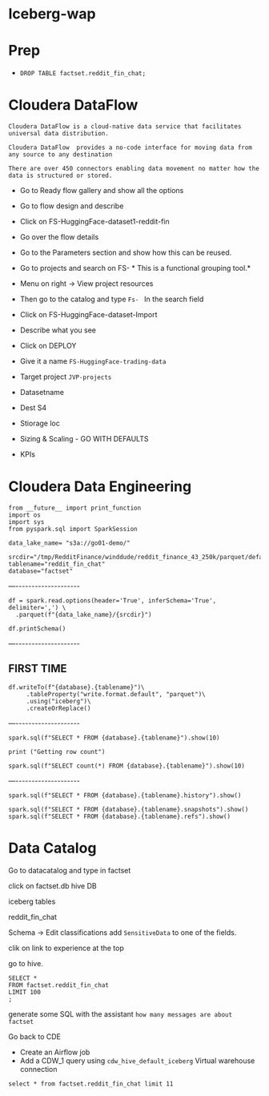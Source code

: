 # Iceberg-wap
# Prep
* ```DROP TABLE factset.reddit_fin_chat; ```


# Cloudera DataFlow
```
Cloudera DataFlow is a cloud-native data service that facilitates universal data distribution.

Cloudera DataFlow  provides a no-code interface for moving data from any source to any destination 

There are over 450 connectors enabling data movement no matter how the data is structured or stored.

```

- Go to Ready flow gallery and show all the options

- Go to flow design and describe

- Click on FS-HuggingFace-dataset1-reddit-fin
- Go over the flow details
- Go to the Parameters section and show how this can be reused.

-  Go to projects and search on FS- * This is a functional grouping tool.*
- Menu on right -> View project resources



- Then go to the catalog and type
```Fs- ```
In the search field

- Click on FS-HuggingFace-dataset-Import
- Describe what you see
- Click on DEPLOY
- Give it a name
`FS-HuggingFace-trading-data`

- Target project
`JVP-projects`

- Datasetname

- Dest S4

- Stiorage loc


- Sizing & Scaling - GO WITH DEFAULTS

- KPIs

# Cloudera Data Engineering





```
from __future__ import print_function
import os
import sys
from pyspark.sql import SparkSession

data_lake_name= "s3a://go01-demo/" 

srcdir="/tmp/RedditFinance/winddude/reddit_finance_43_250k/parquet/default/train/0.parquet"
tablename="reddit_fin_chat"
database="factset" 
```
—--------------------
```
df = spark.read.options(header='True', inferSchema='True', delimiter=',') \
  .parquet(f"{data_lake_name}/{srcdir}")

df.printSchema()
```
—--------------------
## FIRST TIME
```
df.writeTo(f"{database}.{tablename}")\
     .tableProperty("write.format.default", "parquet")\
     .using("iceberg")\
     .createOrReplace()
```
—--------------------
```
spark.sql(f"SELECT * FROM {database}.{tablename}").show(10)

print ("Getting row count")

spark.sql(f"SELECT count(*) FROM {database}.{tablename}").show(10)
```
—--------------------

```
spark.sql(f"SELECT * FROM {database}.{tablename}.history").show()

spark.sql(f"SELECT * FROM {database}.{tablename}.snapshots").show()
spark.sql(f"SELECT * FROM {database}.{tablename}.refs").show()
```

# Data Catalog

Go to datacatalog and type in factset

click on factset.db hive DB

iceberg tables

reddit_fin_chat

Schema -> Edit classifications add ```SensitiveData``` to one of the fields.

clik on link to experience at the top

go to hive.

```
SELECT *
FROM factset.reddit_fin_chat
LIMIT 100
;
```
generate some SQL with the assistant
```how many messages are about factset```


Go back to CDE
- Create an Airflow job
- Add a CDW_1 query using `cdw_hive_default_iceberg` Virtual warehouse connection

```
select * from factset.reddit_fin_chat limit 11
```

